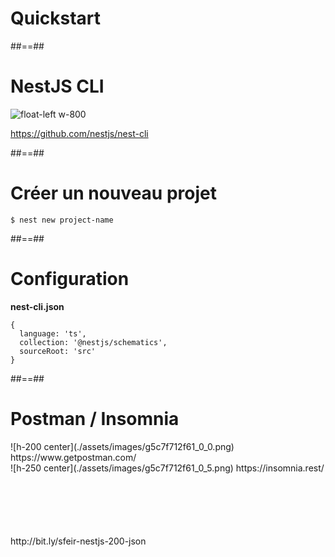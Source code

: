 <!-- .slide: class="transition" -->

# Quickstart

##==##

# NestJS CLI

![float-left w-800](./assets/images/g5a1be44b75_0_11.png)

https://github.com/nestjs/nest-cli

##==##

<!-- .slide: class="with-code" -->

# Créer un nouveau projet

```shell
$ nest new project-name
```

<!-- .element: class="big-code" -->

##==##

<!-- .slide: class="with-code" -->

# Configuration

**nest-cli.json**

```json5
{
  language: 'ts',
  collection: '@nestjs/schematics',
  sourceRoot: 'src'
}
```
<!-- .slide: class="big-code" -->

##==##

<!-- .slide: class="with-code" -->

# Postman / Insomnia

<div class="flex-row"> 
<div class="w-500">
 ![h-200 center](./assets/images/g5c7f712f61_0_0.png)
 https://www.getpostman.com/ 
</div>

<div class="w-500">
 ![h-250 center](./assets/images/g5c7f712f61_0_5.png)
 https://insomnia.rest/
</div>
</div>

<div class="full-center" style="margin-top: 100px">
http://bit.ly/sfeir-nestjs-200-json
</div>
